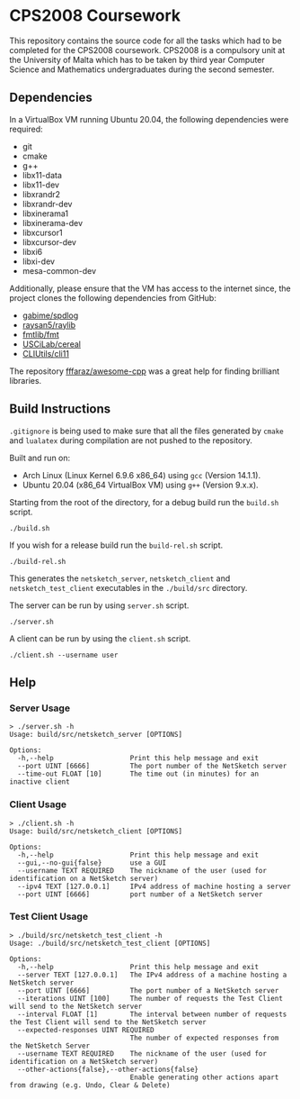 # CPS2008 Coursework

This repository contains the source code for all the tasks which
had to be completed for the CPS2008 coursework. CPS2008 is a
compulsory unit at the University of Malta which has to be taken
by third year Computer Science and Mathematics undergraduates
during the second semester.

## Dependencies

In a VirtualBox VM running Ubuntu 20.04, the following
dependencies were required:

- git
- cmake
- g++
- libx11-data
- libx11-dev
- libxrandr2
- libxrandr-dev
- libxinerama1
- libxinerama-dev
- libxcursor1
- libxcursor-dev
- libxi6
- libxi-dev
- mesa-common-dev

Additionally, please ensure that the VM has access to the
internet since, the project clones the following dependencies
from GitHub:

- [gabime/spdlog](https://github.com/gabime/spdlog)
- [raysan5/raylib](https://github.com/raysan5/raylib)
- [fmtlib/fmt](https://github.com/fmtlib/fmt)
- [USCiLab/cereal](https://github.com/USCiLab/cereal)
- [CLIUtils/cli11](https://github.com/CLIUtils/CLI11)

The repository
[fffaraz/awesome-cpp](https://github.com/fffaraz/awesome-cpp)
was a great help for finding brilliant libraries.

## Build Instructions

`.gitignore` is being used to make sure that all the files
generated by `cmake` and `lualatex` during compilation are not
pushed to the repository.

Built and run on:

- Arch Linux (Linux Kernel 6.9.6 x86\_64) using `gcc` (Version
14.1.1).
- Ubuntu 20.04 (x86\_64 VirtualBox VM) using `g++` (Version
9.x.x).

Starting from the root of the directory, for a debug build run
the `build.sh` script.

```
./build.sh
```

If you wish for a release build run the `build-rel.sh` script.


```
./build-rel.sh
```

This generates the `netsketch_server`, `netsketch_client` and
`netsketch_test_client` executables in the `./build/src`
directory.

The server can be run by using `server.sh` script.

```
./server.sh
```

A client can be run by using the `client.sh` script.

```
./client.sh --username user
```

## Help

### Server Usage

```
> ./server.sh -h
Usage: build/src/netsketch_server [OPTIONS]

Options:
  -h,--help                   Print this help message and exit
  --port UINT [6666]          The port number of the NetSketch server
  --time-out FLOAT [10]       The time out (in minutes) for an inactive client
```

### Client Usage

```
> ./client.sh -h
Usage: build/src/netsketch_client [OPTIONS]

Options:
  -h,--help                   Print this help message and exit
  --gui,--no-gui{false}       use a GUI
  --username TEXT REQUIRED    The nickname of the user (used for identification on a NetSketch server)
  --ipv4 TEXT [127.0.0.1]     IPv4 address of machine hosting a server
  --port UINT [6666]          port number of a NetSketch server
```

### Test Client Usage

```
> ./build/src/netsketch_test_client -h
Usage: ./build/src/netsketch_test_client [OPTIONS]

Options:
  -h,--help                   Print this help message and exit
  --server TEXT [127.0.0.1]   The IPv4 address of a machine hosting a NetSketch server
  --port UINT [6666]          The port number of a NetSketch server
  --iterations UINT [100]     The number of requests the Test Client will send to the NetSketch server
  --interval FLOAT [1]        The interval between number of requests the Test Client will send to the NetSketch server
  --expected-responses UINT REQUIRED
                              The number of expected responses from the NetSketch Server
  --username TEXT REQUIRED    The nickname of the user (used for identification on a NetSketch server)
  --other-actions{false},--other-actions{false}
                              Enable generating other actions apart from drawing (e.g. Undo, Clear & Delete)
```
